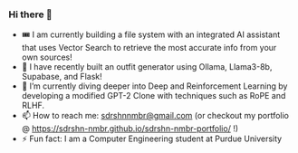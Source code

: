 ### Hi there 👋

<!--
**sdrshn-nmbr/sdrshn-nmbr** is a ✨ _special_ ✨ repository because its `README.md` (this file) appears on your GitHub profile.
-->

- 🎟️ I am currently building a file system with an integrated AI assistant that uses Vector Search to retrieve the most accurate info from your own sources!
- 🔭 I have recently built an outfit generator using Ollama, Llama3-8b, Supabase, and Flask!
- 🌱 I’m currently diving deeper into Deep and Reinforcement Learning by developing a modified GPT-2 Clone with techniques such as RoPE and RLHF.
- 📫 How to reach me: sdrshnnmbr@gmail.com (or checkout my portfolio @ https://sdrshn-nmbr.github.io/sdrshn-nmbr-portfolio/ !)
- ⚡ Fun fact: I am a Computer Engineering student at Purdue University
